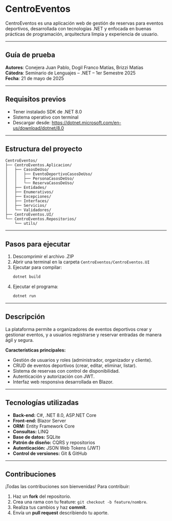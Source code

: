 # **CentroEventos**

CentroEventos es una aplicación web de gestión de reservas para eventos deportivos, desarrollada con tecnologías .NET y enfocada en buenas prácticas de programación, arquitectura limpia y experiencia de usuario.

---

## Guía de prueba

**Autores**: Conejera Juan Pablo, Dogil Franco Matías, Brizzi Matías  
**Cátedra**: Seminario de Lenguajes – .NET – 1er Semestre 2025  
**Fecha**: 21 de mayo de 2025  

---

## Requisitos previos

- Tener instalado SDK de .NET 8.0  
- Sistema operativo con terminal  
- Descargar desde: https://dotnet.microsoft.com/en-us/download/dotnet/8.0

---

## Estructura del proyecto

```
CentroEventos/
├── CentroEventos.Aplicacion/
│   ├── CasosDeUso/
│   │   ├── EventoDeportivoCasosDeUso/
│   │   ├── PersonaCasosDeUso/
│   │   └── ReservaCasosDeUso/
│   ├── Entidades/
│   ├── Enumerativos/
│   ├── Excepciones/
│   ├── Interfaces/
│   ├── Servicios/
│   └── Validadores/
├── CentroEventos.UI/
└── CentroEventos.Repositorios/
    └── utils/
```

---

## Pasos para ejecutar

1. Descomprimir el archivo .ZIP  
2. Abrir una terminal en la carpeta `CentroEventos/CentroEventos.UI`  
3. Ejecutar para compilar:
    ```bash
    dotnet build
    ```
4. Ejecutar el programa:
    ```bash
    dotnet run
    ```

---

## Descripción

La plataforma permite a organizadores de eventos deportivos crear y gestionar eventos, y a usuarios registrarse y reservar entradas de manera ágil y segura.

**Características principales:**
- Gestión de usuarios y roles (administrador, organizador y cliente).
- CRUD de eventos deportivos (crear, editar, eliminar, listar).
- Sistema de reservas con control de disponibilidad.
- Autenticación y autorización con JWT.
- Interfaz web responsiva desarrollada en Blazor.

---

## Tecnologías utilizadas

- **Back-end:** C#, .NET 8.0, ASP.NET Core  
- **Front-end:** Blazor Server  
- **ORM:** Entity Framework Core  
- **Consultas:** LINQ  
- **Base de datos:** SQLite  
- **Patrón de diseño:** CQRS y repositorios  
- **Autenticación:** JSON Web Tokens (JWT)  
- **Control de versiones:** Git & GitHub  

---

## Contribuciones

¡Todas las contribuciones son bienvenidas! Para contribuir:

1. Haz un **fork** del repositorio.  
2. Crea una rama con tu feature: `git checkout -b feature/nombre`.  
3. Realiza tus cambios y haz **commit**.  
4. Envía un **pull request** describiendo tu aporte.  
